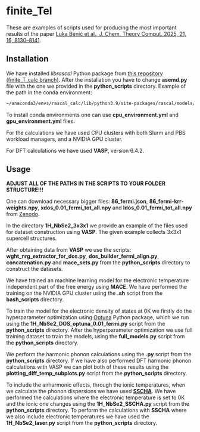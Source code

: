 # finite_Tel
These are examples of scripts used for producing the most important results of the paper [Luka Benić et al.,  J. Chem. Theory Comput. 2025, 21, 16, 8130–8141](https://pubs.acs.org/doi/full/10.1021/acs.jctc.5c00959).


## Installation

We have installed *librascal* Python package from [this repository (finite_T_calc branch)](https://github.com/cbenmahm/librascal.git). After the installation you have to change **asemd.py** file with the one we provided in the **python_scripts** directory. Example of the path in the conda environment:

```bash
~/anaconda3/envs/rascal_calc/lib/python3.9/site-packages/rascal/models/asemd.py
```

To install conda environments one can use **cpu_environment.yml** and **gpu_environment.yml** files.<br>

For the calculations we have used CPU clusters with both Slurm and PBS workload managers, and a NVIDIA GPU cluster.<br>

For DFT calculations we have used **VASP**, version 6.4.2.


## Usage

**ADJUST ALL OF THE PATHS IN THE SCRIPTS TO YOUR FOLDER STRUCTURE!!!**

One can download necessary bigger files: **86_fermi.json**, **86_fermi-krr-weights.npy**, **xdos_0.01_fermi_tot_all.npy** and **ldos_0.01_fermi_tot_all.npy** from [Zenodo](https://zenodo.org/records/15125087).<br>

In the directory **1H_NbSe2_3x3x1** we provide an example of the files used for dataset construction using **VASP**. The given example collects 3x3x1 supercell structures.<br>

After obtaining data from **VASP** we use the scripts: **wght_nrg_extractor_for_dos.py**, **dos_builder_fermi_align.py**, **concatenation.py** and **mace_sets.py** from the **python_scripts** directory to construct the datasets.<br>

We have trained an machine learning model for the electronic temperature independent part of the free energy using **MACE**. We have performed the training on the NVIDIA GPU cluster using the **.sh** script from the **bash_scripts** directory.<br>

To train the model for the electronic density of states at 0K we firstly do the hyperparameter optimization using [Optuna](https://optuna.org/) Python package, which we run using the **1H_NbSe2_DOS_optuna_0.01_fermi.py** script from the **python_scripts** directory. After the hyperparameter optimization we use full training dataset to train the models, using the **full_models.py** script from the **python_scripts** directory.<br>

We perform the harmonic phonon calculations using the **.py** script from the **python_scripts** directory. If we have also performed DFT harmonic phonon calculations with VASP we can plot both of these results using the **plotting_diff_temp_subplots.py** script from the **python_scripts** directory.<br>

To include the anharmonic effects, through the ionic temperatures, when we calculate the phonon dispersions we have used [**SSCHA**](https://sscha.eu/). We have performed the calculations where the electronic temperature is set to 0K and the ionic one changes using the **1H_NbSe2_SSCHA.py** script from the **python_scripts** directory. To perform the calculations with **SSCHA** where we also include electronic temperatures we have used the **1H_NbSe2_laser.py** script from the **python_scripts** directory.
